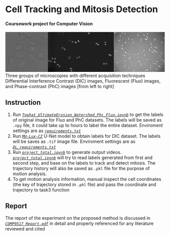 # Cell Tracking and Mitosis Detection
#### Coursework project for Computer Vision
![Cell%20Tracking%20and%20Mitosis%20Detection.png](https://github.com/melmarsezio/Computer-Vision/blob/master/Cell%20Tracking%20and%20Mitosis%20Detection.png)
Three groups of microscopies with different acquisition techniques
Differential Interference Contrast (DIC) images, Fluorescent (Fluo) images, and Phase-contrast (PhC) images [from left to right]
## Instruction
1. Run [*`Tophat_UltimateErosion_Watershed_Phc_Fluo.ipynb`*](https://github.com/melmarsezio/Computer-Vision/blob/master/Tophat_UltimateErosion_Watershed_Phc_Fluo.ipynb) to get the labels of original image for Fluo and PhC datasets. The labels will be saved as `.npy` file, it could take up to hours to label the entire dataset. Enviroment settings are as [*`requirements.txt`*](https://github.com/melmarsezio/Computer-Vision/blob/master/requirements.txt)
2. Run [*`MU-Lux-CZ`*](https://github.com/melmarsezio/Computer-Vision/tree/master/MU-Lux-CZ) U-Net model to obtain labels for DIC dataset. The labels will be saves as `.tif` image file. Enviroment settings are as [*`DL_requirements.txt`*](https://github.com/melmarsezio/Computer-Vision/blob/master/DL_requirements.txt)
2. Run [*`project_total.ipynb`*](https://github.com/melmarsezio/Computer-Vision/blob/master/project_total.ipynb) to generate output videos. [*`project_total.ipynb`*](https://github.com/melmarsezio/Computer-Vision/blob/master/project_total.ipynb) will try to read labels generated from first and second step, and base on the labels to track and detect mitosis. The trajectory history will also be saved as `.pkl` file for the purpose of motion analysis.
3. To get motion analysis information, manual inspect the cell coordinates (the key of trajectory stored in `.pkl` file) and pass the coordinate and trajectory to task3 function

## Report
The report of the experiment on the proposed method is discussed in [*`COMP9517 Report.pdf`*](https://github.com/melmarsezio/Computer-Vision/blob/master/COMP9517%20Report.pdf) in detail and properly referenced for any literature reviewed and cited
